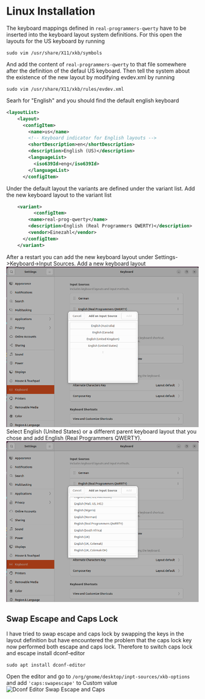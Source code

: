 # Linux Installation

The keyboard mappings defined in ```real-programmers-qwerty``` have to be inserted into 
the keyboard layout system definitions. For this open the layouts for the US keyboard
by running
```
sudo vim /usr/share/X11/xkb/symbols
```
And add the content of ```real-programmers-qwerty``` to that file somewhere after the definition
of the defaul US keyboard. Then tell the system about the existence of the new layout by
modifying evdev.xml by running
```
sudo vim /usr/share/X11/xkb/rules/evdev.xml
```
Searh for "English" and you should find the default english keyboard
```xml
<layoutList>    
    <layout>
      <configItem>
        <name>us</name>
        <!-- Keyboard indicator for English layouts -->
        <shortDescription>en</shortDescription>
        <description>English (US)</description>
        <languageList>
          <iso639Id>eng</iso639Id>
        </languageList>
      </configItem>
```
Under the default layout the variants are defined under the variant list. Add the
new keyboard layout to the variant list
```xml
	<variant>
          <configItem>
	    <name>real-prog-qwerty</name>
	    <description>English (Real Programmers QWERTY)</description>
	    <vendor>Einezahl</vendor>
	  </configItem>
	</variant>
```
After a restart you can add the new keyboard layout under Settings->Keyboard->Input Sources.
Add a new keyboard layout
![Parent Keyboard Layouts](parent_layouts.png)
Select English (United States) or a different parent keyboard layout that you chose and
add English (Real Programmers QWERTY).
![Layout Selection](layout_selection.png)

## Swap Escape and Caps Lock
I have tried to swap escape and caps lock by swapping the keys in the layout definition
but have encountered the problem that the caps lock key now performed both escape and caps 
lock. Therefore to switch caps lock and escape install dconf-editor
```
sudo apt install dconf-editor
```
Open the editor and go to ```/org/gnome/desktop/inpt-sources/xkb-options``` and add
```'caps:swapescape'``` to Custom value
![Dconf Editor Swap Escape and Caps](dconf_swap_escape.png)
